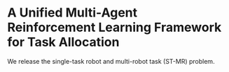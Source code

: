 # A Unified Multi-Agent Reinforcement Learning Framework for Task Allocation

We release the single-task robot and multi-robot task (ST-MR) problem.
